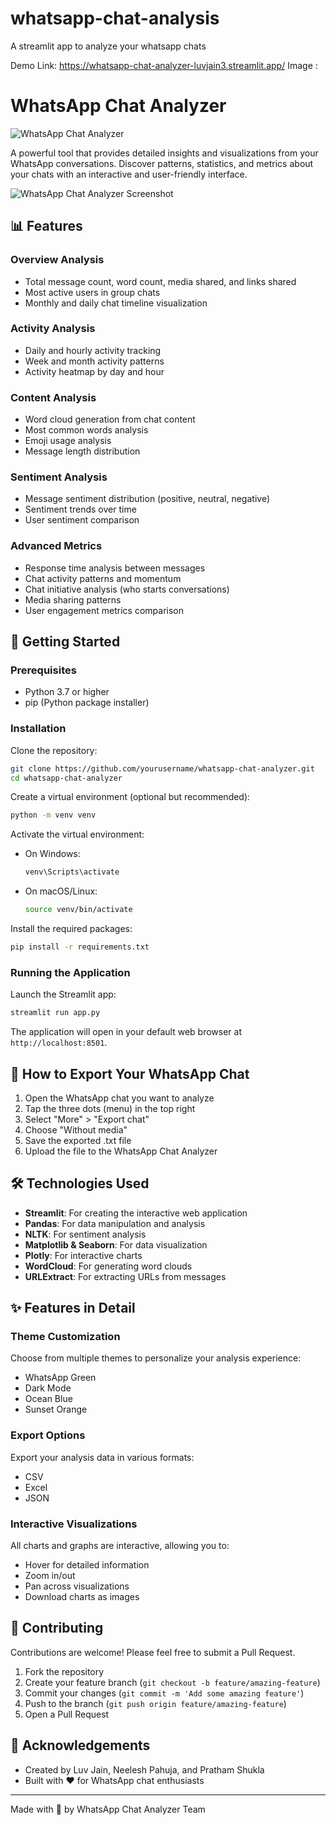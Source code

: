 # whatsapp-chat-analysis
A streamlit app to analyze your whatsapp chats

Demo Link: https://whatsapp-chat-analyzer-luvjain3.streamlit.app/
Image : 

# WhatsApp Chat Analyzer

![WhatsApp Chat Analyzer](https://img.shields.io/badge/WhatsApp-Chat%20Analyzer-25D366?style=for-the-badge&logo=whatsapp&logoColor=white)

A powerful tool that provides detailed insights and visualizations from your WhatsApp conversations. Discover patterns, statistics, and metrics about your chats with an interactive and user-friendly interface.

![WhatsApp Chat Analyzer Screenshot](https://i.imgur.com/lVuOIbG.jpg)

## 📊 Features

### Overview Analysis
- Total message count, word count, media shared, and links shared
- Most active users in group chats
- Monthly and daily chat timeline visualization

### Activity Analysis
- Daily and hourly activity tracking
- Week and month activity patterns
- Activity heatmap by day and hour

### Content Analysis
- Word cloud generation from chat content
- Most common words analysis
- Emoji usage analysis
- Message length distribution

### Sentiment Analysis
- Message sentiment distribution (positive, neutral, negative)
- Sentiment trends over time
- User sentiment comparison

### Advanced Metrics
- Response time analysis between messages
- Chat activity patterns and momentum
- Chat initiative analysis (who starts conversations)
- Media sharing patterns
- User engagement metrics comparison

## 🚀 Getting Started

### Prerequisites

- Python 3.7 or higher
- pip (Python package installer)

### Installation

Clone the repository:
```bash
git clone https://github.com/yourusername/whatsapp-chat-analyzer.git
cd whatsapp-chat-analyzer
```

Create a virtual environment (optional but recommended):
```bash
python -m venv venv
```

Activate the virtual environment:
- On Windows:
  ```bash
  venv\Scripts\activate
  ```
- On macOS/Linux:
  ```bash
  source venv/bin/activate
  ```

Install the required packages:
```bash
pip install -r requirements.txt
```

### Running the Application

Launch the Streamlit app:
```bash
streamlit run app.py
```

The application will open in your default web browser at `http://localhost:8501`.

## 📱 How to Export Your WhatsApp Chat

1. Open the WhatsApp chat you want to analyze
2. Tap the three dots (menu) in the top right
3. Select "More" > "Export chat"
4. Choose "Without media"
5. Save the exported .txt file
6. Upload the file to the WhatsApp Chat Analyzer

## 🛠️ Technologies Used

- **Streamlit**: For creating the interactive web application
- **Pandas**: For data manipulation and analysis
- **NLTK**: For sentiment analysis
- **Matplotlib & Seaborn**: For data visualization
- **Plotly**: For interactive charts
- **WordCloud**: For generating word clouds
- **URLExtract**: For extracting URLs from messages

## ✨ Features in Detail

### Theme Customization
Choose from multiple themes to personalize your analysis experience:
- WhatsApp Green
- Dark Mode
- Ocean Blue
- Sunset Orange

### Export Options
Export your analysis data in various formats:
- CSV
- Excel
- JSON

### Interactive Visualizations
All charts and graphs are interactive, allowing you to:
- Hover for detailed information
- Zoom in/out
- Pan across visualizations
- Download charts as images

## 📝 Contributing

Contributions are welcome! Please feel free to submit a Pull Request.

1. Fork the repository
2. Create your feature branch (`git checkout -b feature/amazing-feature`)
3. Commit your changes (`git commit -m 'Add some amazing feature'`)
4. Push to the branch (`git push origin feature/amazing-feature`)
5. Open a Pull Request

## 🙏 Acknowledgements

- Created by Luv Jain, Neelesh Pahuja, and Pratham Shukla
- Built with ❤️ for WhatsApp chat enthusiasts

---

Made with 💬 by WhatsApp Chat Analyzer Team
